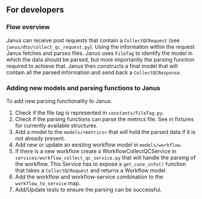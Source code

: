 ## For developers

### Flow overview

Janus can receive post requests that contain a `CollectQCRequest` (see `janus/dto/collect_qc_request.py`).
Using the information within the request Janus fetches and parses files. Janus uses `FileTag` to identify the model in which the data should be parsed, but more importantly the parsing function required to achieve that. Janus then constructs a final model that will contain all the parsed information and send back a `CollectQCResponse`.

### Adding new models and parsing functions to Janus

To add new parsing functionality to Janus:

1. Check if the file tag is represented in `constants/FileTag.py`.
2. Check if the parsing functions can parse the metrics file. See in fixtures for currently available structures.
3. Add a model to the `models/<metrics>` that will hold the parsed data if it is not already present. 
4. Add new or update an existing workflow model in `models/workflow`.
5. If there is a new workflow create a WorkflowCollectQCService in `services/workflow_collect_qc_service.py` that will handle the parsing of the workflow. This Service has to expose a `get_case_info()` function that takes a `CollectQCRequest` and returns a Workflow model.
6. Add the workflow and workflow-service combination to the `workflow_to_service` map.
7. Add/Update tests to ensure the parsing can be successful.